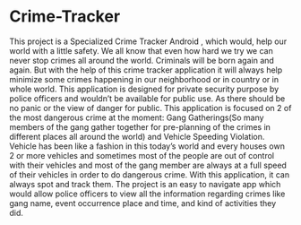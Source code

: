 # Crime-Tracker
This project is a Specialized Crime Tracker Android , which would, help our world with a little safety. We all know that even how hard we try we can never stop crimes all around the world. Criminals will be born again and again. But with the help of this crime tracker application it will always help minimize some crimes happening in our neighborhood or in country or in whole world. This application is designed for private security purpose by police officers and wouldn’t be available for public use. As there should be no panic or the view of danger for public. This application is focused on 2 of the most dangerous crime at the moment: Gang Gatherings(So many members of the gang gather together for pre-planning of the crimes in different places all around the world)  and Vehicle Speeding Violation. Vehicle has been like a fashion in this today’s world and every houses own 2 or more vehicles and sometimes most of the people are out of control with their vehicles and most of the gang member are always at a full speed of their vehicles in order to do dangerous crime. With this application, it can always spot and track them. The project is an easy to navigate app which would allow police officers to view all the information regarding crimes like gang name, event occurrence place and time, and kind of activities they did.
